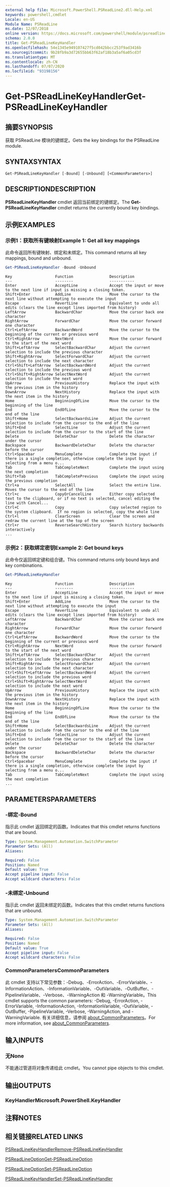 ```yaml
---
external help file: Microsoft.PowerShell.PSReadLine2.dll-Help.xml
keywords: powershell,cmdlet
Locale: en-US
Module Name: PSReadLine
ms.date: 12/07/2018
online version: https://docs.microsoft.com/powershell/module/psreadline/get-psreadlinekeyhandler?view=powershell-6&WT.mc_id=ps-gethelp
schema: 2.0.0
title: Get-PSReadLineKeyHandler
ms.openlocfilehash: 54e1345e949107427f5cd042bbcc253f9ad3416b
ms.sourcegitcommit: 9b28fb9a3d72655bb63f62af18b3a5af6a05cd3f
ms.translationtype: MT
ms.contentlocale: zh-CN
ms.lasthandoff: 07/07/2020
ms.locfileid: "93198156"
---
```

# <span data-ttu-id="5e129-103">Get-PSReadLineKeyHandler</span><span class="sxs-lookup"><span data-stu-id="5e129-103">Get-PSReadLineKeyHandler</span></span>

## <span data-ttu-id="5e129-104">摘要</span><span class="sxs-lookup"><span data-stu-id="5e129-104">SYNOPSIS</span></span>
<span data-ttu-id="5e129-105">获取 PSReadLine 模块的键绑定。</span><span class="sxs-lookup"><span data-stu-id="5e129-105">Gets the key bindings for the PSReadLine module.</span></span>

## <span data-ttu-id="5e129-106">SYNTAX</span><span class="sxs-lookup"><span data-stu-id="5e129-106">SYNTAX</span></span>

```
Get-PSReadLineKeyHandler [-Bound] [-Unbound] [<CommonParameters>]
```

## <span data-ttu-id="5e129-107">DESCRIPTION</span><span class="sxs-lookup"><span data-stu-id="5e129-107">DESCRIPTION</span></span>

<span data-ttu-id="5e129-108">**PSReadLineKeyHandler** cmdlet 返回当前绑定的键绑定。</span><span class="sxs-lookup"><span data-stu-id="5e129-108">The **Get-PSReadLineKeyHandler** cmdlet returns the currently bound key bindings.</span></span>

## <span data-ttu-id="5e129-109">示例</span><span class="sxs-lookup"><span data-stu-id="5e129-109">EXAMPLES</span></span>

### <span data-ttu-id="5e129-110">示例1：获取所有键映射</span><span class="sxs-lookup"><span data-stu-id="5e129-110">Example 1: Get all key mappings</span></span>

<span data-ttu-id="5e129-111">此命令返回所有键映射、绑定和未绑定。</span><span class="sxs-lookup"><span data-stu-id="5e129-111">This command returns all key mappings, bound and unbound.</span></span>

```powershell
Get-PSReadLineKeyHandler -Bound -Unbound
```

```Output
Key                   Function                Description
---                   --------                -----------
Enter                 AcceptLine              Accept the input or move to the next line if input is missing a closing token.
Shift+Enter           AddLine                 Move the cursor to the next line without attempting to execute the input
Escape                RevertLine              Equivalent to undo all edits (clears the line except lines imported from history)
LeftArrow             BackwardChar            Move the cursor back one character
RightArrow            ForwardChar             Move the cursor forward one character
Ctrl+LeftArrow        BackwardWord            Move the cursor to the beginning of the current or previous word
Ctrl+RightArrow       NextWord                Move the cursor forward to the start of the next word
Shift+LeftArrow       SelectBackwardChar      Adjust the current selection to include the previous character
Shift+RightArrow      SelectForwardChar       Adjust the current selection to include the next character
Ctrl+Shift+LeftArrow  SelectBackwardWord      Adjust the current selection to include the previous word
Ctrl+Shift+RightArrow SelectNextWord          Adjust the current selection to include the next word
UpArrow               PreviousHistory         Replace the input with the previous item in the history
DownArrow             NextHistory             Replace the input with the next item in the history
Home                  BeginningOfLine         Move the cursor to the beginning of the line
End                   EndOfLine               Move the cursor to the end of the line
Shift+Home            SelectBackwardsLine     Adjust the current selection to include from the cursor to the end of the line
Shift+End             SelectLine              Adjust the current selection to include from the cursor to the start of the line
Delete                DeleteChar              Delete the character under the cursor
Backspace             BackwardDeleteChar      Delete the character before the cursor
Ctrl+Spacebar         MenuComplete            Complete the input if there is a single completion, otherwise complete the input by selecting from a menu o...
Tab                   TabCompleteNext         Complete the input using the next completion
Shift+Tab             TabCompletePrevious     Complete the input using the previous completion
Ctrl+a                SelectAll               Select the entire line. Moves the cursor to the end of the line
Ctrl+c                CopyOrCancelLine        Either copy selected text to the clipboard, or if no text is selected, cancel editing the line with Cancel...
Ctrl+C                Copy                    Copy selected region to the system clipboard.  If no region is selected, copy the whole line
Ctrl+l                ClearScreen             Clear the screen and redraw the current line at the top of the screen
Ctrl+r                ReverseSearchHistory    Search history backwards interactively
...
```

### <span data-ttu-id="5e129-112">示例2：获取绑定密钥</span><span class="sxs-lookup"><span data-stu-id="5e129-112">Example 2: Get bound keys</span></span>

<span data-ttu-id="5e129-113">此命令仅返回绑定键和组合键。</span><span class="sxs-lookup"><span data-stu-id="5e129-113">This command returns only bound keys and key combinations.</span></span>

```powershell
Get-PSReadLineKeyHandler
```

```Output
Key                   Function                Description
---                   --------                -----------
Enter                 AcceptLine              Accept the input or move to the next line if input is missing a closing token.
Shift+Enter           AddLine                 Move the cursor to the next line without attempting to execute the input
Escape                RevertLine              Equivalent to undo all edits (clears the line except lines imported from history)
LeftArrow             BackwardChar            Move the cursor back one character
RightArrow            ForwardChar             Move the cursor forward one character
Ctrl+LeftArrow        BackwardWord            Move the cursor to the beginning of the current or previous word
Ctrl+RightArrow       NextWord                Move the cursor forward to the start of the next word
Shift+LeftArrow       SelectBackwardChar      Adjust the current selection to include the previous character
Shift+RightArrow      SelectForwardChar       Adjust the current selection to include the next character
Ctrl+Shift+LeftArrow  SelectBackwardWord      Adjust the current selection to include the previous word
Ctrl+Shift+RightArrow SelectNextWord          Adjust the current selection to include the next word
UpArrow               PreviousHistory         Replace the input with the previous item in the history
DownArrow             NextHistory             Replace the input with the next item in the history
Home                  BeginningOfLine         Move the cursor to the beginning of the line
End                   EndOfLine               Move the cursor to the end of the line
Shift+Home            SelectBackwardsLine     Adjust the current selection to include from the cursor to the end of the line
Shift+End             SelectLine              Adjust the current selection to include from the cursor to the start of the line
Delete                DeleteChar              Delete the character under the cursor
Backspace             BackwardDeleteChar      Delete the character before the cursor
Ctrl+Spacebar         MenuComplete            Complete the input if there is a single completion, otherwise complete the input by selecting from a menu o...
Tab                   TabCompleteNext         Complete the input using the next completion
...
```

## <span data-ttu-id="5e129-114">PARAMETERS</span><span class="sxs-lookup"><span data-stu-id="5e129-114">PARAMETERS</span></span>

### <span data-ttu-id="5e129-115">-绑定</span><span class="sxs-lookup"><span data-stu-id="5e129-115">-Bound</span></span>

<span data-ttu-id="5e129-116">指示此 cmdlet 返回绑定的函数。</span><span class="sxs-lookup"><span data-stu-id="5e129-116">Indicates that this cmdlet returns functions that are bound.</span></span>

```yaml
Type: System.Management.Automation.SwitchParameter
Parameter Sets: (All)
Aliases:

Required: False
Position: Named
Default value: True
Accept pipeline input: False
Accept wildcard characters: False
```

### <span data-ttu-id="5e129-117">-未绑定</span><span class="sxs-lookup"><span data-stu-id="5e129-117">-Unbound</span></span>

<span data-ttu-id="5e129-118">指示此 cmdlet 返回未绑定的函数。</span><span class="sxs-lookup"><span data-stu-id="5e129-118">Indicates that this cmdlet returns functions that are unbound.</span></span>

```yaml
Type: System.Management.Automation.SwitchParameter
Parameter Sets: (All)
Aliases:

Required: False
Position: Named
Default value: True
Accept pipeline input: False
Accept wildcard characters: False
```

### <span data-ttu-id="5e129-119">CommonParameters</span><span class="sxs-lookup"><span data-stu-id="5e129-119">CommonParameters</span></span>

<span data-ttu-id="5e129-120">此 cmdlet 支持以下常见参数：-Debug、-ErrorAction、-ErrorVariable、-InformationAction、-InformationVariable、-OutVariable、-OutBuffer、-PipelineVariable、-Verbose、-WarningAction 和 -WarningVariable。</span><span class="sxs-lookup"><span data-stu-id="5e129-120">This cmdlet supports the common parameters: -Debug, -ErrorAction, -ErrorVariable, -InformationAction, -InformationVariable, -OutVariable, -OutBuffer, -PipelineVariable, -Verbose, -WarningAction, and -WarningVariable.</span></span> <span data-ttu-id="5e129-121">有关详细信息，请参阅 [about_CommonParameters](http://go.microsoft.com/fwlink/?LinkID=113216)。</span><span class="sxs-lookup"><span data-stu-id="5e129-121">For more information, see [about_CommonParameters](http://go.microsoft.com/fwlink/?LinkID=113216).</span></span>

## <span data-ttu-id="5e129-122">输入</span><span class="sxs-lookup"><span data-stu-id="5e129-122">INPUTS</span></span>

### <span data-ttu-id="5e129-123">无</span><span class="sxs-lookup"><span data-stu-id="5e129-123">None</span></span>

<span data-ttu-id="5e129-124">不能通过管道将对象传递给此 cmdlet。</span><span class="sxs-lookup"><span data-stu-id="5e129-124">You cannot pipe objects to this cmdlet.</span></span>

## <span data-ttu-id="5e129-125">输出</span><span class="sxs-lookup"><span data-stu-id="5e129-125">OUTPUTS</span></span>

### <span data-ttu-id="5e129-126">KeyHandler</span><span class="sxs-lookup"><span data-stu-id="5e129-126">Microsoft.PowerShell.KeyHandler</span></span>

## <span data-ttu-id="5e129-127">注释</span><span class="sxs-lookup"><span data-stu-id="5e129-127">NOTES</span></span>

## <span data-ttu-id="5e129-128">相关链接</span><span class="sxs-lookup"><span data-stu-id="5e129-128">RELATED LINKS</span></span>

[<span data-ttu-id="5e129-129">PSReadLineKeyHandler</span><span class="sxs-lookup"><span data-stu-id="5e129-129">Remove-PSReadLineKeyHandler</span></span>](Remove-PSReadLineKeyHandler.md)

[<span data-ttu-id="5e129-130">PSReadLineOption</span><span class="sxs-lookup"><span data-stu-id="5e129-130">Get-PSReadLineOption</span></span>](Get-PSReadLineOption.md)

[<span data-ttu-id="5e129-131">PSReadLineOption</span><span class="sxs-lookup"><span data-stu-id="5e129-131">Set-PSReadLineOption</span></span>](Set-PSReadLineOption.md)

[<span data-ttu-id="5e129-132">PSReadLineKeyHandler</span><span class="sxs-lookup"><span data-stu-id="5e129-132">Set-PSReadLineKeyHandler</span></span>](Set-PSReadLineKeyHandler.md)
